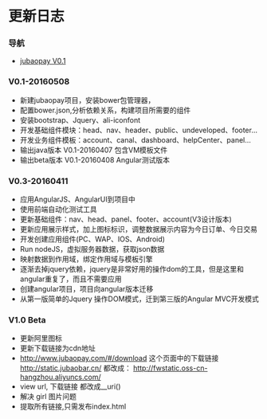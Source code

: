 # 更新日志

### 导航
- [jubaopay V0.1](#V0.1-20160407)


### V0.1-20160508
  * 新建jubaopay项目，安装bower包管理器，
  * 配置bower.json,分析依赖关系，构建项目所需要的组件
  * 安装bootstrap、Jquery、ali-iconfont
  * 开发基础组件模块：head、nav、header、public、undeveloped、footer...
  * 开发业务组件模板：account、canal、dashboard、helpCenter、panel...
  * 输出java版本 V0.1-20160407 包含VM模板文件
  * 输出beta版本 V0.1-20160408 Angular测试版本

### V0.3-20160411
  * 应用AngularJS、AngularUI到项目中
  * 使用前端自动化测试工具
  * 更新基础组件：nav、head、panel、footer、account(V3设计版本)
  * 更新应用展示样式，加上图标标识，调整数据展示内容为今日订单、今日交易
  * 开发创建应用组件(PC、WAP、IOS、Android)
  * Run nodeJS，虚拟服务器数据，获取json数据
  * 映射数据到作用域，绑定作用域与模板引擎
  * 逐渐去掉jquery依赖，jquery是非常好用的操作dom的工具，但是这里和angular重复了，而且不需要应用
  * 创建angular项目，项目向angular版本迁移
  * 从第一版简单的Jquery 操作DOM模式，迁到第三版的Angular MVC开发模式


### V1.0 Beta
  * 更新阿里图标
  * 更新下载链接为cdn地址
  * http://www.jubaopay.com/#/download 这个页面中的下载链接 
    http://static.jubaobar.cn/
    都改成：
    http://fwstatic.oss-cn-hangzhou.aliyuncs.com/
  * view url, 下载链接 都改成__uri()
  * 解决 girl 图片问题
  * 提取所有链接,只需发布index.html



